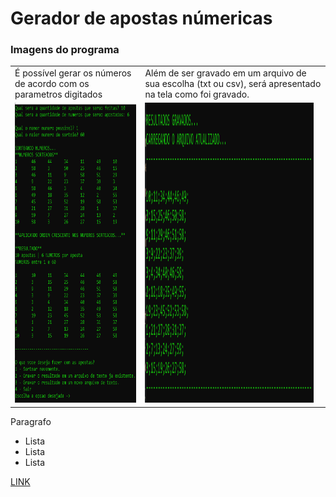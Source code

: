 # Gerador de apostas númericas

### Imagens do programa

<table>
  <tr>
    <td>É possível gerar os números de acordo com os parametros digitados</td>
     <td>Além de ser gravado em um arquivo de sua escolha (txt ou csv), será apresentado na tela como foi gravado.</td>
  </tr>
  <tr>
    <td><img src="./img/opcao_salvar.png" width=270 height=480></td>
    <td><img src="./img/resultados_gravados.png" width=270 height=480></td>
  </tr>
 </table>

Paragrafo

* Lista
* Lista
* Lista

[LINK](https://www.google.com)